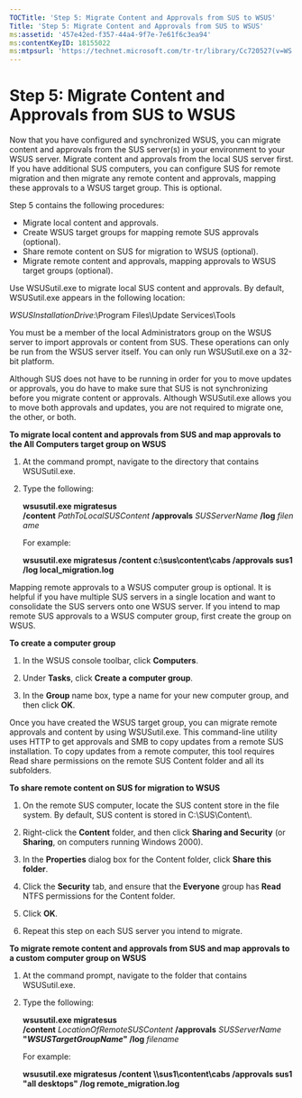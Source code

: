```yaml
---
TOCTitle: 'Step 5: Migrate Content and Approvals from SUS to WSUS'
Title: 'Step 5: Migrate Content and Approvals from SUS to WSUS'
ms:assetid: '457e42ed-f357-44a4-9f7e-7e61f6c3ea94'
ms:contentKeyID: 18155022
ms:mtpsurl: 'https://technet.microsoft.com/tr-tr/library/Cc720527(v=WS.10)'
---
```


Step 5: Migrate Content and Approvals from SUS to WSUS
======================================================

Now that you have configured and synchronized WSUS, you can migrate content and approvals from the SUS server(s) in your environment to your WSUS server. Migrate content and approvals from the local SUS server first. If you have additional SUS computers, you can configure SUS for remote migration and then migrate any remote content and approvals, mapping these approvals to a WSUS target group. This is optional.

Step 5 contains the following procedures:

-   Migrate local content and approvals.
-   Create WSUS target groups for mapping remote SUS approvals (optional).
-   Share remote content on SUS for migration to WSUS (optional).
-   Migrate remote content and approvals, mapping approvals to WSUS target groups (optional).

Use WSUSutil.exe to migrate local SUS content and approvals. By default, WSUSutil.exe appears in the following location:

*WSUSInstallationDrive*:\\Program Files\\Update Services\\Tools

You must be a member of the local Administrators group on the WSUS server to import approvals or content from SUS. These operations can only be run from the WSUS server itself. You can only run WSUSutil.exe on a 32-bit platform.

Although SUS does not have to be running in order for you to move updates or approvals, you do have to make sure that SUS is not synchronizing before you migrate content or approvals. Although WSUSutil.exe allows you to move both approvals and updates, you are not required to migrate one, the other, or both.

**To migrate local content and approvals from SUS and map approvals to the All Computers target group on WSUS**
1.  At the command prompt, navigate to the directory that contains WSUSutil.exe.

2.  Type the following:

    **wsusutil.exe migratesus /content** *PathToLocalSUSContent* **/approvals** *SUSServerName* **/log** *filename*

    For example:

    **wsusutil.exe migratesus /content c:\\sus\\content\\cabs /approvals sus1 /log local\_migration.log**

Mapping remote approvals to a WSUS computer group is optional. It is helpful if you have multiple SUS servers in a single location and want to consolidate the SUS servers onto one WSUS server. If you intend to map remote SUS approvals to a WSUS computer group, first create the group on WSUS.

**To create a computer group**
1.  In the WSUS console toolbar, click **Computers**.

2.  Under **Tasks**, click **Create a computer group**.

3.  In the **Group** name box, type a name for your new computer group, and then click **OK**.

Once you have created the WSUS target group, you can migrate remote approvals and content by using WSUSutil.exe. This command-line utility uses HTTP to get approvals and SMB to copy updates from a remote SUS installation. To copy updates from a remote computer, this tool requires Read share permissions on the remote SUS Content folder and all its subfolders.

**To share remote content on SUS for migration to WSUS**
1.  On the remote SUS computer, locate the SUS content store in the file system. By default, SUS content is stored in C:\\SUS\\Content\\.

2.  Right-click the **Content** folder, and then click **Sharing and Security** (or **Sharing**, on computers running Windows 2000).

3.  In the **Properties** dialog box for the Content folder, click **Share this folder**.

4.  Click the **Security** tab, and ensure that the **Everyone** group has **Read** NTFS permissions for the Content folder.

5.  Click **OK**.

6.  Repeat this step on each SUS server you intend to migrate.

**To migrate remote content and approvals from SUS and map approvals to a custom computer group on WSUS**
1.  At the command prompt, navigate to the folder that contains WSUSutil.exe.

2.  Type the following:

    **wsusutil.exe migratesus /content** *LocationOfRemoteSUSContent* **/approvals** *SUSServerName*  **"***WSUSTargetGroupName***" /log** *filename*

    For example:

    **wsusutil.exe migratesus /content \\\\sus1\\content\\cabs /approvals sus1 "all desktops" /log remote\_migration.log**
